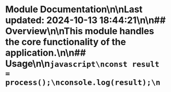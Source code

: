 # Module Documentation\n\nLast updated: 2024-10-13 18:44:21\n\n## Overview\n\nThis module handles the core functionality of the application.\n\n## Usage\n\n```javascript\nconst result = process();\nconsole.log(result);\n```
